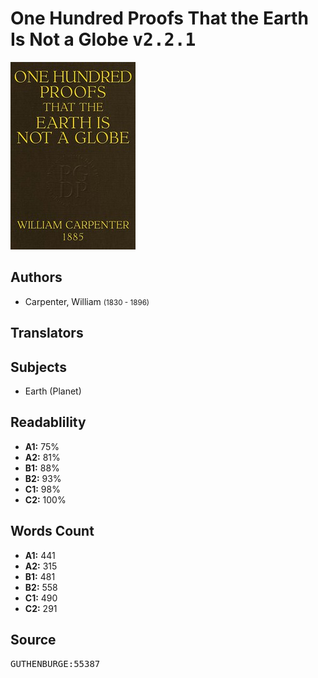 # One Hundred Proofs That the Earth Is Not a Globe <kbd>v2.2.1</kbd>

![](./cover.medium.jpg "")

## Authors


 - Carpenter, William <small>(1830 - 1896)</small>

## Translators



## Subjects


 - Earth (Planet)

## Readablility


 - **A1:** 75%
 - **A2:** 81%
 - **B1:** 88%
 - **B2:** 93%
 - **C1:** 98%
 - **C2:** 100%

## Words Count


 - **A1:** 441
 - **A2:** 315
 - **B1:** 481
 - **B2:** 558
 - **C1:** 490
 - **C2:** 291

## Source


<kbd>GUTHENBURGE:55387</kbd>
